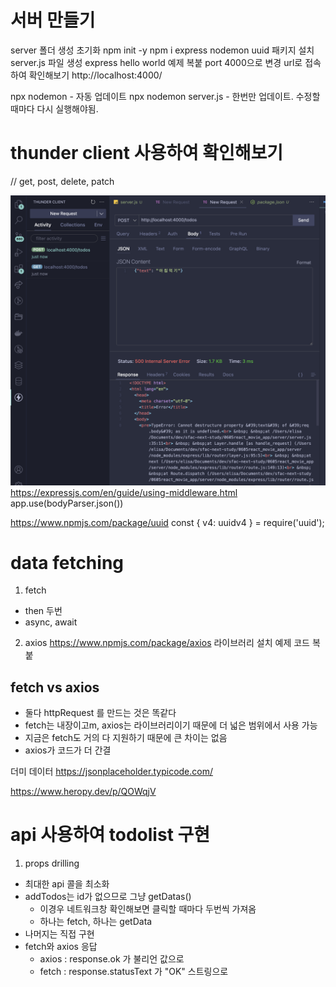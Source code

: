 # 서버 만들기

server 폴더 생성
초기화 npm init -y
npm i express nodemon uuid 패키지 설치
server.js 파일 생성
express hello world 예제 복붙
port 4000으로 변경
url로 접속하여 확인해보기
http://localhost:4000/

npx nodemon - 자동 업데이트
npx nodemon server.js - 한번만 업데이트. 수정할 때마다 다시 실행해야됨.

# thunder client 사용하여 확인해보기

// get, post, delete, patch

![alt text](image-1.png)
https://expressjs.com/en/guide/using-middleware.html
app.use(bodyParser.json())

https://www.npmjs.com/package/uuid
const { v4: uuidv4 } = require('uuid');

# data fetching

1. fetch

- then 두번
- async, await

2. axios
   https://www.npmjs.com/package/axios
   라이브러리 설치
   예제 코드 복붙

## fetch vs axios

- 둘다 httpRequest 를 만드는 것은 똑같다
- fetch는 내장이고m, axios는 라이브러리이기 때문에 더 넓은 범위에서 사용 가능
- 지금은 fetch도 거의 다 지원하기 때문에 큰 차이는 없음
- axios가 코드가 더 간결

더미 데이터
https://jsonplaceholder.typicode.com/

https://www.heropy.dev/p/QOWqjV

# api 사용하여 todolist 구현

1. props drilling

- 최대한 api 콜을 최소화
- addTodos는 id가 없으므로 그냥 getDatas()
  - 이경우 네트워크창 확인해보면 클릭할 때마다 두번씩 가져옴
  - 하나는 fetch, 하나는 getData
- 나머지는 직접 구현
- fetch와 axios 응답
  - axios : response.ok 가 불리언 값으로
  - fetch : response.statusText 가 "OK" 스트링으로
